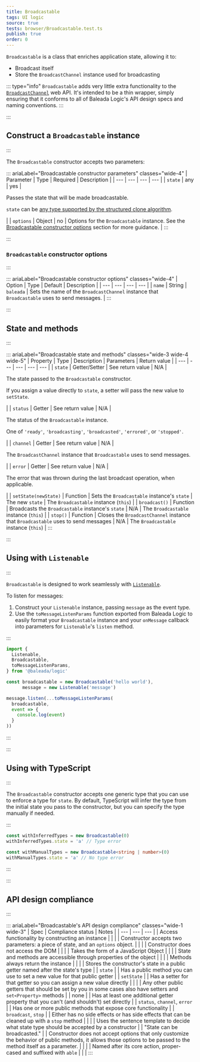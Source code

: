 ```yaml
---
title: Broadcastable
tags: UI logic
source: true
tests: browser/Broadcastable.test.ts
publish: true
order: 0
---
```


`Broadcastable` is a class that enriches application state, allowing it to:
- Broadcast itself
- Store the `BroadcastChannel` instance used for broadcasting

::: type="info"
`Broadcastable` adds very little extra functionality to the [`BroadcastChannel`](https://developer.mozilla.org/en-US/docs/Web/API/Broadcast_Channel_API) web API. It's intended to be a thin wrapper, simply ensuring that it conforms to all of Baleada Logic's API design specs and naming conventions.
:::

:::
## Construct a `Broadcastable` instance
:::

The `Broadcastable` constructor accepts two parameters:

::: ariaLabel="Broadcastable constructor parameters" classes="wide-4"
| Parameter | Type | Required | Description |
| --- | --- | --- | --- |
| `state` | any | yes | <p>Passes the state that will be made broadcastable.</p><p>`state` can be [any type supported by the structured clone algorithm](https://developer.mozilla.org/en-US/docs/Web/API/Web_Workers_API/Structured_clone_algorithm#supported_types).</p> |
| `options` | Object | no | Options for the `Broadcastable` instance. See the [Broadcastable constructor options](#Broadcastable-constructor-options) section for more guidance. |
:::


:::
### `Broadcastable` constructor options
:::

::: ariaLabel="Broadcastable constructor options" classes="wide-4"
| Option | Type | Default | Description |
| --- | --- | --- | --- |
| `name` | String | `baleada` | Sets the name of the `BroadcastChannel` instance that `Broadcastable` uses to send messages. |
:::


:::
## State and methods
:::

::: ariaLabel="Broadcastable state and methods" classes="wide-3 wide-4 wide-5"
| Property | Type | Description | Parameters | Return value |
| --- | --- | --- | --- | --- |
| `state` | Getter/Setter | See return value | N/A | <p>The state passed to the `Broadcastable` constructor.</p><p>If you assign a value directly to `state`, a setter will pass the new value to `setState`.</p> |
| `status` | Getter | See return value | N/A | <p>The status of the `Broadcastable` instance.</p><p>One of `'ready'`, `'broadcasting'`, `'broadcasted'`, `'errored'`, or `'stopped'`.</p> |
| `channel` | Getter | See return value | N/A | <p>The `BroadcastChannel` instance that `Broadcastable` uses to send messages.</p> |
| `error` | Getter | See return value | N/A | <p>The error that was thrown during the last broadcast operation, when applicable.</p> |
| `setState(newState)` | Function | Sets the `Broadcastable` instance's `state` | The new `state` | The `Broadcastable` instance (`this`) |
| `broadcast()` | Function | Broadcasts the `Broadcastable` instance's `state` | N/A | The `Broadcastable` instance (`this`) |
| `stop()` | Function | Closes the `BroadcastChannel` instance that `Broadcastable` uses to send messages | N/A | The `Broadcastable` instance (`this`) |
:::


:::
## Using with `Listenable`
:::

`Broadcastable` is designed to work seamlessly with [`Listenable`](/docs/logic/classes/Listenable).

To listen for messages:
1. Construct your `Listenable` instance, passing `message` as the event type.
2. Use the `toMessageListenParams` function exported from Baleada Logic to easily format your `Broadcastable` instance and your `onMessage` callback into parameters for `Listenable`'s `listen` method.

:::
```ts
import {
  Listenable,
  Broadcastable,
  toMessageListenParams,
} from '@baleada/logic'

const broadcastable = new Broadcastable('hello world'),
      message = new Listenable('message')

message.listen(...toMessageListenParams(
  broadcastable,
  event => {
    console.log(event)
  }
))
```
:::


:::
## Using with TypeScript
:::

The `Broadcastable` constructor accepts one generic type that you can use to enforce a type for `state`. By default, TypeScript will infer the type from the initial state you pass to the constructor, but you can specify the type manually if needed.

:::
```ts
const withInferredTypes = new Broadcastable(0)
withInferredTypes.state = 'a' // Type error

const withManualTypes = new Broadcastable<string | number>(0)
withManualTypes.state = 'a' // No type error
```
:::



:::
## API design compliance
:::

::: ariaLabel="Broadcastable's API design compliance"  classes="wide-1 wide-3"
| Spec | Compliance status | Notes |
| --- | --- | --- |
| Access functionality by constructing an instance | <BrandApiDesignSpecCheckmark /> |  |
| Constructor accepts two parameters: a piece of state, and an `options` object. | <BrandApiDesignSpecCheckmark /> |  |
| Constructor does not access the DOM | <BrandApiDesignSpecCheckmark /> |  |
| Takes the form of a JavaScript Object | <BrandApiDesignSpecCheckmark /> |  |
| State and methods are accessible through properties of the object | <BrandApiDesignSpecCheckmark /> |  |
| Methods always return the instance | <BrandApiDesignSpecCheckmark /> |  |
| Stores the constructor's state in a public getter named after the state's type | <BrandApiDesignSpecCheckmark /> | `state`  |
| Has a public method you can use to set a new value for that public getter | <BrandApiDesignSpecCheckmark /> | `setState` |
| Has a setter for that getter so you can assign a new value directly | <BrandApiDesignSpecCheckmark /> |  |
| Any other public getters that should be set by you in some cases also have setters and `set<Property>` methods | <BrandApiDesignSpecCheckmark /> | none |
| Has at least one additional getter property that you can't (and shouldn't) set directly | <BrandApiDesignSpecCheckmark /> | `status`, `channel`, `error` |
| Has one or more public methods that expose core functionality | <BrandApiDesignSpecCheckmark /> | `broadcast`, `stop` |
| Either has no side effects or has side effects that can be cleaned up with a `stop` method | <BrandApiDesignSpecCheckmark /> |  |
| Uses the sentence template to decide what state type should be accepted by a constructor | <BrandApiDesignSpecCheckmark /> | "State can be broadcasted." |
| Constructor does not accept options that only customize the behavior of public methods, it allows those options to be passed to the method itself as a parameter. | <BrandApiDesignSpecCheckmark /> | |
| Named after its core action, proper-cased and suffixed with `able` | <BrandApiDesignSpecCheckmark /> | |
:::
